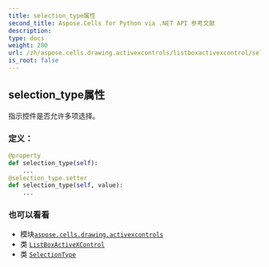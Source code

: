 ```yaml
---
title: selection_type属性
second_title: Aspose.Cells for Python via .NET API 参考文献
description:
type: docs
weight: 280
url: /zh/aspose.cells.drawing.activexcontrols/listboxactivexcontrol/selection_type/
is_root: false
---
```

## selection_type属性

指示控件是否允许多项选择。
### 定义：
```python
@property
def selection_type(self):
    ...
@selection_type.setter
def selection_type(self, value):
    ...
```

### 也可以看看
* 模块[`aspose.cells.drawing.activexcontrols`](../../)
* 类 [`ListBoxActiveXControl`](/cells/python-net/zh/aspose.cells.drawing.activexcontrols/listboxactivexcontrol)
* 类 [`SelectionType`](/cells/python-net/zh/aspose.cells.drawing/selectiontype)
